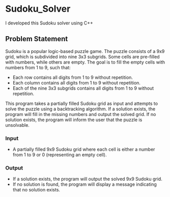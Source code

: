 # Sudoku_Solver
I developed this Sudoku solver  using C++

## Problem Statement

Sudoku is a popular logic-based puzzle game. The puzzle consists of a 9x9 grid, which is subdivided into nine 3x3 subgrids. Some cells are pre-filled with numbers, while others are empty. The goal is to fill the empty cells with numbers from 1 to 9, such that:

- Each row contains all digits from 1 to 9 without repetition.
- Each column contains all digits from 1 to 9 without repetition.
- Each of the nine 3x3 subgrids contains all digits from 1 to 9 without repetition.

This program takes a partially filled Sudoku grid as input and attempts to solve the puzzle using a backtracking algorithm. If a solution exists, the program will fill in the missing numbers and output the solved grid. If no solution exists, the program will inform the user that the puzzle is unsolvable.

### Input

- A partially filled 9x9 Sudoku grid where each cell is either a number from 1 to 9 or 0 (representing an empty cell).
  
### Output

- If a solution exists, the program will output the solved 9x9 Sudoku grid.
- If no solution is found, the program will display a message indicating that no solution exists.

